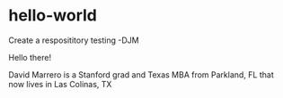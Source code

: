 # hello-world
Create a resposititory testing -DJM

Hello there!

David Marrero is a Stanford grad and Texas MBA from Parkland, FL that now lives in Las Colinas, TX
